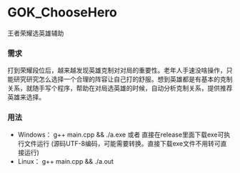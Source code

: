 # GOK_ChooseHero
王者荣耀选英雄辅助
### 需求
打到荣耀段位后，越来越发现英雄克制对对局的重要性。老年人手速没啥操作，只能研究研究怎么选择一个合理的阵容让自己打的舒服。想到英雄都是有基本的克制关系，就随手写个程序，帮助在对局选英雄的时候，自动分析克制关系，提供推荐英雄来选择。
### 用法
* Windows：
g++ main.cpp && ./a.exe
或者 直接在release里面下载exe可执行文件运行
(源码UTF-8编码，可能需要转换。直接下载exe文件不用转可直接运行)
* Linux：
g++ main.cpp && ./a.out

